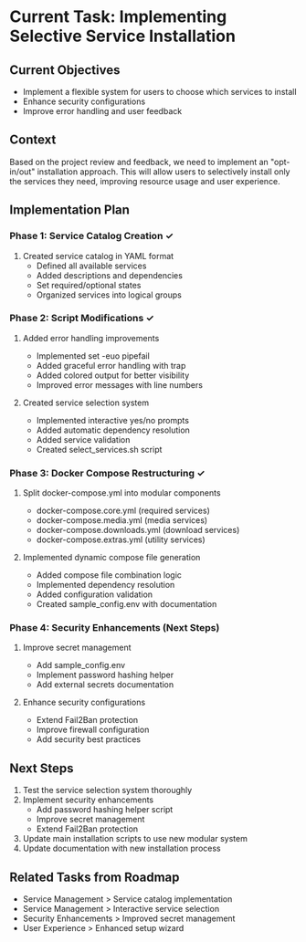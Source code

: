# Current Task: Implementing Selective Service Installation

## Current Objectives
- Implement a flexible system for users to choose which services to install
- Enhance security configurations
- Improve error handling and user feedback

## Context
Based on the project review and feedback, we need to implement an "opt-in/out" installation approach. This will allow users to selectively install only the services they need, improving resource usage and user experience.

## Implementation Plan

### Phase 1: Service Catalog Creation ✓
1. Created service catalog in YAML format
   - Defined all available services
   - Added descriptions and dependencies
   - Set required/optional states
   - Organized services into logical groups

### Phase 2: Script Modifications ✓
1. Added error handling improvements
   - Implemented set -euo pipefail
   - Added graceful error handling with trap
   - Added colored output for better visibility
   - Improved error messages with line numbers

2. Created service selection system
   - Implemented interactive yes/no prompts
   - Added automatic dependency resolution
   - Added service validation
   - Created select_services.sh script

### Phase 3: Docker Compose Restructuring ✓
1. Split docker-compose.yml into modular components
   - docker-compose.core.yml (required services)
   - docker-compose.media.yml (media services)
   - docker-compose.downloads.yml (download services)
   - docker-compose.extras.yml (utility services)

2. Implemented dynamic compose file generation
   - Added compose file combination logic
   - Implemented dependency resolution
   - Added configuration validation
   - Created sample_config.env with documentation

### Phase 4: Security Enhancements (Next Steps)
1. Improve secret management
   - Add sample_config.env
   - Implement password hashing helper
   - Add external secrets documentation

2. Enhance security configurations
   - Extend Fail2Ban protection
   - Improve firewall configuration
   - Add security best practices

## Next Steps
1. Test the service selection system thoroughly
2. Implement security enhancements
   - Add password hashing helper script
   - Improve secret management
   - Extend Fail2Ban protection
3. Update main installation scripts to use new modular system
4. Update documentation with new installation process

## Related Tasks from Roadmap
- Service Management > Service catalog implementation
- Service Management > Interactive service selection
- Security Enhancements > Improved secret management
- User Experience > Enhanced setup wizard
